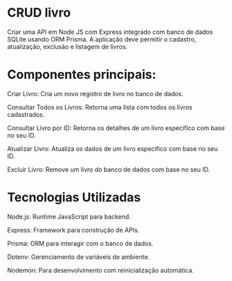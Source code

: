 # CRUD livro
Criar uma API em Node JS com Express integrado com banco de dados SQLite usando ORM Prisma. A aplicação deve permitir o cadastro, atualização, exclusão e listagem de livros.


# Componentes principais:
Criar Livro:
Cria um novo registro de livro no banco de dados.

Consultar Todos os Livros:
Retorna uma lista com todos os livros cadastrados.

Consultar Livro por ID:
Retorna os detalhes de um livro específico com base no seu ID.

Atualizar Livro:
Atualiza os dados de um livro específico com base no seu ID.

Excluir Livro:
Remove um livro do banco de dados com base no seu ID.


# Tecnologias Utilizadas
Node.js: Runtime JavaScript para backend.

Express: Framework para construção de APIs.

Prisma: ORM para interagir com o banco de dados.

Dotenv: Gerenciamento de variáveis de ambiente.

Nodemon: Para desenvolvimento com reinicialização automática.